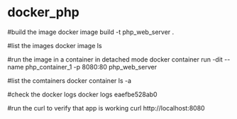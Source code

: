 # docker_php
#build the image
docker image build -t php_web_server .

#list the images
docker image ls

#run the image in a container in detached mode
docker container run -dit --name php_container_1 -p 8080:80 php_web_server

#list the comtainers
docker container ls -a

#check the docker logs
docker logs eaefbe528ab0

#run the curl to verify that app is working
curl http://localhost:8080
